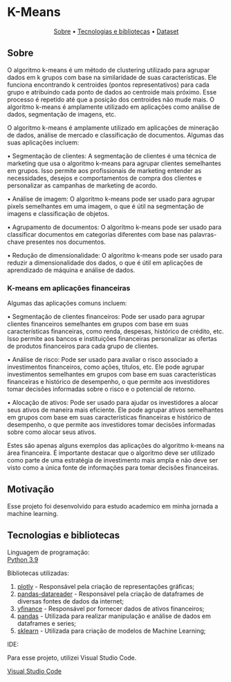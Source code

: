 
<h1>K-Means</h1>

<p align = center> 
<a href = '#description'>Sobre</a> •
<a href = '#tecnologies'>Tecnologias e bibliotecas</a> •
<a href = '#dataset'>Dataset</a>
</p>


<h2 id = 'description'> Sobre</h2>


O algoritmo k-means é um método de clustering utilizado para agrupar dados em k grupos com base na similaridade de suas características. Ele funciona encontrando k centroides (pontos representativos) para cada grupo e atribuindo cada ponto de dados ao centroide mais próximo. Esse processo é repetido até que a posição dos centroides não mude mais. O algoritmo k-means é amplamente utilizado em aplicações como análise de dados, segmentação de imagens, etc.<br>

O algoritmo k-means é amplamente utilizado em aplicações de mineração de dados, análise de mercado e classificação de documentos. Algumas das suas aplicações incluem:

• Segmentação de clientes: A segmentação de clientes é uma técnica de marketing que usa o algoritmo k-means para agrupar clientes semelhantes em grupos. Isso permite aos profissionais de marketing entender as necessidades, desejos e comportamentos de compra dos clientes e personalizar as campanhas de marketing de acordo.<br>

• Análise de imagem: O algoritmo k-means pode ser usado para agrupar pixels semelhantes em uma imagem, o que é útil na segmentação de imagens e classificação de objetos.<br>

• Agrupamento de documentos: O algoritmo k-means pode ser usado para classificar documentos em categorias diferentes com base nas palavras-chave presentes nos documentos.<br>

• Redução de dimensionalidade: O algoritmo k-means pode ser usado para reduzir a dimensionalidade dos dados, o que é útil em aplicações de aprendizado de máquina e análise de dados.<br>


<h3 > K-means em aplicações financeiras </h3>

Algumas das aplicações comuns incluem:

• Segmentação de clientes financeiros: Pode ser usado para agrupar clientes financeiros semelhantes em grupos com base em suas características financeiras, como renda, despesas, histórico de crédito, etc. Isso permite aos bancos e instituições financeiras personalizar as ofertas de produtos financeiros para cada grupo de clientes.<br>

• Análise de risco: Pode ser usado para avaliar o risco associado a investimentos financeiros, como ações, títulos, etc. Ele pode agrupar investimentos semelhantes em grupos com base em suas características financeiras e histórico de desempenho, o que permite aos investidores tomar decisões informadas sobre o risco e o potencial de retorno.<br>

• Alocação de ativos: Pode ser usado para ajudar os investidores a alocar seus ativos de maneira mais eficiente. Ele pode agrupar ativos semelhantes em grupos com base em suas características financeiras e histórico de desempenho, o que permite aos investidores tomar decisões informadas sobre como alocar seus ativos.<br>

Estes são apenas alguns exemplos das aplicações do algoritmo k-means na área financeira. É importante destacar que o algoritmo deve ser utilizado como parte de uma estratégia de investimento mais ampla e não deve ser visto como a única fonte de informações para tomar decisões financeiras.<br>


<h2 id = 'description'> Motivação</h2>

Esse projeto foi desenvolvido para estudo academico em minha jornada a machine learning.<br>


<h2 id = 'tecnologies'> Tecnologias e bibliotecas </h2>
<p>Linguagem de programação:<br>
<a href='https://www.python.org'>Python 3.9</a> <br>

Bibliotecas utilizadas:<br> 

1.  <a href='https://plotly.com/python/'>plotly</a> - Responsável pela criação de representações gráficas; <br>
2.	<a href='https://pandas-datareader.readthedocs.io/en/latest/'>pandas-datareader</a> - Responsável pela criação de dataframes de diversas fontes de dados da internet; <br>
3.	<a href='https://pypi.org/project/yfinance/'>yfinance</a> - Responsável por fornecer dados de ativos financeiros; <br>
4.	<a href='https://pandas.pydata.org/docs/index.html'>pandas</a> - Utilizada para realizar manipulação e análise de dados em dataframes e series; <br>
5.	<a href='https://scikit-learn.org/stable/'>sklearn</a> - Utilizada para criação de modelos de Machine Learning; <br>

 IDE:<br>

Para esse projeto, utilizei Visual Studio Code.<br>

<a href='https://code.visualstudio.com/'>Visual Studio Code</a>







